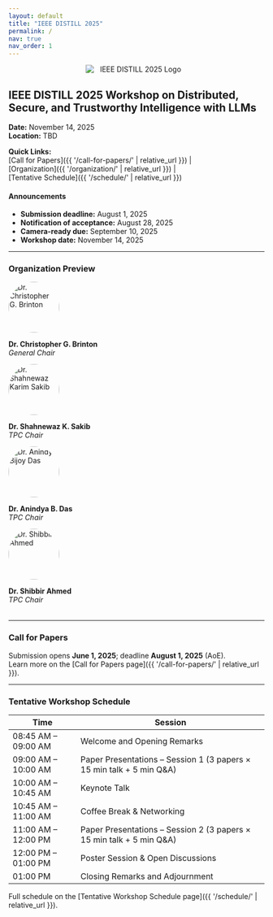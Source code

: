 ```yaml
---
layout: default
title: "IEEE DISTILL 2025"
permalink: /
nav: true
nav_order: 1
---
```


<p align="center">
  <img
    src="{{ '/assets/img/distill-logo.png' | relative_url }}"
    alt="IEEE DISTILL 2025 Logo"
    style="max-width:200px; display:block; margin:auto;"
  />
</p>

## IEEE DISTILL 2025 Workshop on Distributed, Secure, and Trustworthy Intelligence with LLMs

**Date:** November 14, 2025  
**Location:** TBD  

**Quick Links:**  
[Call for Papers]({{ '/call-for-papers/' | relative_url }}) |  
[Organization]({{ '/organization/' | relative_url }}) |  
[Tentative Schedule]({{ '/schedule/' | relative_url }})

<div class="news-box">
  <h4>Announcements</h4>
  <ul>
    <li><strong>Submission deadline:</strong> August 1, 2025</li>
    <li><strong>Notification of acceptance:</strong> August 28, 2025</li>
    <li><strong>Camera-ready due:</strong> September 10, 2025</li>
    <li><strong>Workshop date:</strong> November 14, 2025</li>
  </ul>
</div>

---

### Organization Preview

<div class="team-container" style="justify-content:center; gap:2rem; margin-bottom:2rem;">
  <!-- General Chair -->
  <div class="team-member">
    <img
      src="{{ '/assets/img/brinton.jpg' | relative_url }}"
      alt="Dr. Christopher G. Brinton"
      style="width:100px; height:100px; object-fit:cover; border-radius:50%;"
    />
    <p><strong>Dr. Christopher G. Brinton</strong><br><em>General Chair</em></p>
  </div>
  <!-- TPC Chair -->
  <div class="team-member">
    <img
      src="{{ '/assets/img/shahnewaz.jpg' | relative_url }}"
      alt="Dr. Shahnewaz Karim Sakib"
      style="width:100px; height:100px; object-fit:cover; border-radius:50%;"
    />
    <p><strong>Dr. Shahnewaz K. Sakib</strong><br><em>TPC Chair</em></p>
  </div>
  <!-- TPC Chair -->
  <div class="team-member">
    <img
      src="{{ '/assets/img/anindya.jpg' | relative_url }}"
      alt="Dr. Anindya Bijoy Das"
      style="width:100px; height:100px; object-fit:cover; border-radius:50%;"
    />
    <p><strong>Dr. Anindya B. Das</strong><br><em>TPC Chair</em></p>
  </div>
  <!-- TPC Chair -->
  <div class="team-member">
    <img
      src="{{ '/assets/img/shibbir.jpg' | relative_url }}"
      alt="Dr. Shibbir Ahmed"
      style="width:100px; height:100px; object-fit:cover; border-radius:50%;"
    />
    <p><strong>Dr. Shibbir Ahmed</strong><br><em>TPC Chair</em></p>
  </div>
</div>

---

### Call for Papers

Submission opens **June 1, 2025**; deadline **August 1, 2025** (AoE).  
Learn more on the [Call for Papers page]({{ '/call-for-papers/' | relative_url }}).

---

### Tentative Workshop Schedule

| Time                   | Session                                                         |
|------------------------|-----------------------------------------------------------------|
| 08:45 AM – 09:00 AM    | Welcome and Opening Remarks                                     |
| 09:00 AM – 10:00 AM    | Paper Presentations – Session 1 (3 papers × 15 min talk + 5 min Q&A) |
| 10:00 AM – 10:45 AM    | Keynote Talk                                                    |
| 10:45 AM – 11:00 AM    | Coffee Break & Networking                                       |
| 11:00 AM – 12:00 PM    | Paper Presentations – Session 2 (3 papers × 15 min talk + 5 min Q&A) |
| 12:00 PM – 01:00 PM    | Poster Session & Open Discussions                               |
| 01:00 PM               | Closing Remarks and Adjournment                                 |

Full schedule on the [Tentative Workshop Schedule page]({{ '/schedule/' | relative_url }}).
